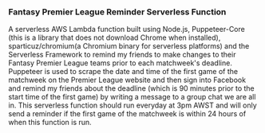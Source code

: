 ### Fantasy Premier League Reminder Serverless Function

A serverless AWS Lambda function built using Node.js, Puppeteer-Core (this is a library that does not download Chrome when installed), sparticuz/chromium(a Chromium binary for serverless platforms) and the Serverless Framework to remind my friends to make changes to their Fantasy Premier League teams prior to each matchweek's deadline. Puppeteer is used to scrape the date and time of the first game of the matchweek on the Premier League website and then sign into Facebook and remind my friends about the deadline (which is 90 minutes prior to the start time of the first game) by writing a message to a group chat we are all in. This serverless function should run everyday at 3pm AWST and will only send a reminder if the first game of the matchweek is within 24 hours of when this function is run.
